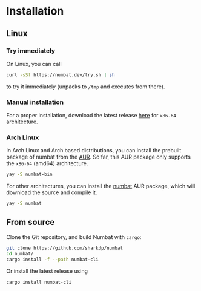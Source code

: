 # Installation

## Linux

### Try immediately

On Linux, you can call

``` bash
curl -sSf https://numbat.dev/try.sh | sh
```

to try it immediately (unpacks to `/tmp` and executes from there).

### Manual installation

For a proper installation, download the latest release
[here](https://github.com/sharkdp/numbat/releases) for `x86-64` architecture.

### Arch Linux

In Arch Linux and Arch based distributions, you can install the prebuilt package of numbat from the [AUR](https://aur.archlinux.org/packages/numbat-bin). So far, this AUR package only supports the `x86-64` (amd64) architecture.

```bash
yay -S numbat-bin
```

For other architectures, you can install the [numbat](https://aur.archlinux.org/packages/numbat) AUR package, which will download the source and compile it.

```bash
yay -S numbat
```

## From source

Clone the Git repository, and build Numbat with `cargo`:

``` bash
git clone https://github.com/sharkdp/numbat
cd numbat/
cargo install -f --path numbat-cli
```

Or install the latest release using

``` bash
cargo install numbat-cli
```
